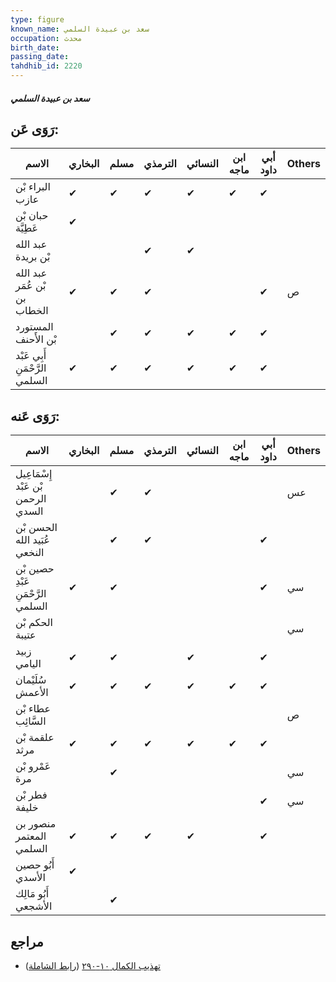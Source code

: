 ```yaml
---
type: figure
known_name: سعد بن عبيدة السلمي
occupation: محدث
birth_date:
passing_date:
tahdhib_id: 2220
---
```

##### سعد بن عبيدة السلمي

## رَوَى عَن:
| الاسم                          | البخاري | مسلم | الترمذي | النسائي | ابن ماجه | أبي داود | Others |
| ------------------------------ | ------- | ---- | ------- | ------- | -------- | -------- | ------ |
| البراء بْن عازب                | ✔       | ✔    | ✔       | ✔       | ✔        | ✔        |        |
| حبان بْن عَطِيَّة              | ✔       |      |         |         |          |          |        |
| عبد الله بْن بريدة             |         |      | ✔       | ✔       |          |          |        |
| عبد الله بْن عُمَر بن الخطاب   | ✔       | ✔    | ✔       |         |          | ✔        | ص      |
| المستورد بْن الأَحنف           |         | ✔    | ✔       | ✔       | ✔        | ✔        |        |
| أَبِي عَبْد الرَّحْمَنِ السلمي | ✔       | ✔    | ✔       | ✔       | ✔        | ✔        |        |
## رَوَى عَنه:
| الاسم                              | البخاري | مسلم | الترمذي | النسائي | ابن ماجه | أبي داود | Others |
| ---------------------------------- | ------- | ---- | ------- | ------- | -------- | -------- | ------ |
| إِسْمَاعِيل بْن عَبْد الرحمن السدي |         | ✔    | ✔       |         |          |          | عس     |
| الحسن بْن عُبَيد الله النخعي       |         | ✔    | ✔       |         |          | ✔        |        |
| حصين بْن عَبْدِ الرَّحْمَنِ السلمي | ✔       | ✔    |         |         |          | ✔        | سي     |
| الحكم بْن عتيبة                    |         |      |         |         |          |          | سي     |
| زبيد اليامي                        | ✔       | ✔    |         | ✔       |          | ✔        |        |
| سُلَيْمان الأعمش                   | ✔       | ✔    | ✔       | ✔       | ✔        | ✔        |        |
| عطاء بْن السَّائِب                 |         |      |         |         |          |          | ص      |
| علقمة بْن مرثد                     | ✔       | ✔    | ✔       | ✔       | ✔        | ✔        |        |
| عَمْرو بْن مرة                     |         | ✔    |         |         |          |          | سي     |
| فطر بْن خليفة                      |         |      |         |         |          | ✔        | سي     |
| منصور بن المعتمر السلمي            | ✔       | ✔    | ✔       | ✔       |          | ✔        |        |
| أَبُو حصين الأسدي                  | ✔       |      |         |         |          |          |        |
| أَبُو مَالِك الأشجعي               |         | ✔    |         |         |          |          |        |
## مراجع
- [تهذيب الكمال ١٠-٢٩٠](obsidian://open?vault=Tahdhib-al-Kamal&file=Figures/٢٢٢٠-سعد%20بن%20عبيدة%20السلمي) ([رابط الشاملة](https://shamela.ws/book/3722/5062))